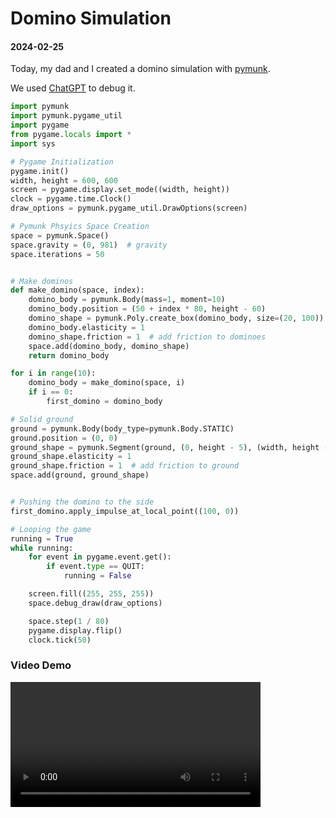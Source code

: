 # Domino Simulation

#### 2024-02-25

Today, my dad and I created a domino simulation with [pymunk](https://www.pymunk.org/en/latest/).

We used [ChatGPT](https://chat.openai.com/) to debug it.
```python
import pymunk
import pymunk.pygame_util
import pygame
from pygame.locals import *
import sys

# Pygame Initialization
pygame.init()
width, height = 600, 600
screen = pygame.display.set_mode((width, height))
clock = pygame.time.Clock()
draw_options = pymunk.pygame_util.DrawOptions(screen)

# Pymunk Phsyics Space Creation
space = pymunk.Space()
space.gravity = (0, 981)  # gravity
space.iterations = 50


# Make dominos
def make_domino(space, index):
    domino_body = pymunk.Body(mass=1, moment=10)
    domino_body.position = (50 + index * 80, height - 60)
    domino_shape = pymunk.Poly.create_box(domino_body, size=(20, 100))
    domino_body.elasticity = 1
    domino_shape.friction = 1  # add friction to dominoes
    space.add(domino_body, domino_shape)
    return domino_body

for i in range(10):
    domino_body = make_domino(space, i)
    if i == 0:
        first_domino = domino_body

# Solid ground
ground = pymunk.Body(body_type=pymunk.Body.STATIC)
ground.position = (0, 0)
ground_shape = pymunk.Segment(ground, (0, height - 5), (width, height - 5), 5)
ground_shape.elasticity = 1
ground_shape.friction = 1  # add friction to ground
space.add(ground, ground_shape)


# Pushing the domino to the side
first_domino.apply_impulse_at_local_point((100, 0))

# Looping the game
running = True
while running:
    for event in pygame.event.get():
        if event.type == QUIT:
            running = False

    screen.fill((255, 255, 255))
    space.debug_draw(draw_options)

    space.step(1 / 80)
    pygame.display.flip()
    clock.tick(50)
```

### Video Demo

<video src="https://creative-seohee.github.io/portfolio/works/programming/001/video/domino.mp4" width="400px" controls>
</video>

